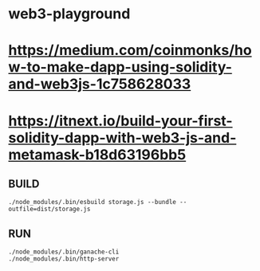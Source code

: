 # web3-playground

# https://medium.com/coinmonks/how-to-make-dapp-using-solidity-and-web3js-1c758628033

# https://itnext.io/build-your-first-solidity-dapp-with-web3-js-and-metamask-b18d63196bb5

## BUILD

```
./node_modules/.bin/esbuild storage.js --bundle --outfile=dist/storage.js
```

## RUN

```
./node_modules/.bin/ganache-cli
./node_modules/.bin/http-server
```
